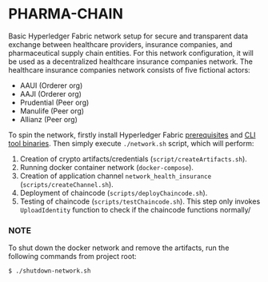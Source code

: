 # PHARMA-CHAIN

Basic Hyperledger Fabric network setup for secure and transparent data exchange between healthcare providers, insurance companies, and pharmaceutical supply chain entities. For this network configuration, it will be used as a decentralized healthcare insurance companies network. The healthcare insurance companies network consists of five fictional actors:

- AAUI (Orderer org)
- AAJI (Orderer org)
- Prudential (Peer org)
- Manulife (Peer org)
- Allianz (Peer org)

To spin the network, firstly install Hyperledger Fabric [prerequisites](https://hyperledger-fabric.readthedocs.io/en/release-2.1/prereqs.html) and [CLI tool binaries](https://hyperledger-fabric.readthedocs.io/en/release-2.1/install.html). Then simply execute `./network.sh` script, which will perform:

1. Creation of crypto artifacts/credentials (`script/createArtifacts.sh`).
2. Running docker container network (`docker-compose`).
3. Creation of application channel `network_health_insurance` (`scripts/createChannel.sh`).
4. Deployment of chaincode (`scripts/deployChaincode.sh`).
5. Testing of chaincode (`scripts/testChaincode.sh`). This step only invokes `UploadIdentity` function to check if the chaincode functions normally/

### NOTE
To shut down the docker network and remove the artifacts, run the following commands from project root:
```
$ ./shutdown-network.sh
```
